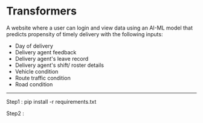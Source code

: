 # Transformers
A website where a user can login and view data using an AI-ML model that predicts propensity of timely delivery with the following inputs: 
* Day of delivery 
* Delivery agent feedback 
* Delivery agent's leave record 
* Delivery agent's shift/ roster details 
* Vehicle condition 
* Route traffic condition 
* Road condition
-----
Step1 : pip install -r requirements.txt

Step2 : 
